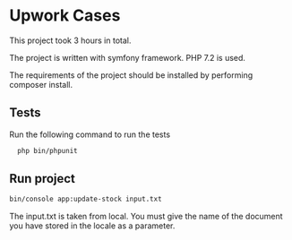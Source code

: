 
# Upwork Cases

This project took 3 hours in total.

The project is written with symfony framework. PHP 7.2 is used.

The requirements of the project should be installed by performing composer install.




## Tests

Run the following command to run the tests

```bash
  php bin/phpunit
```



  
## Run project

```bash
bin/console app:update-stock input.txt
```

  


The input.txt is taken from local. You must give the name of the document you have stored in the locale as a parameter.

  
